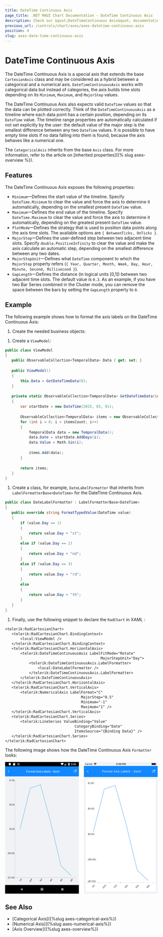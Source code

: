 ```yaml
---
title: DateTime Continuous Axis
page_title: .NET MAUI Chart Documentation - DateTime Continuous Axis
description: Check our &quot;DateTimeContinuous Axis&quot; documentation article for Telerik Chart for .NET MAUI control.
previous_url: /controls/chart/axes/axes-datetime-continuous-axis
position: 4
slug: axes-date-time-continuous-axis
---
```


# DateTime Continuous Axis

The DateTime Continuous Axis is a special axis that extends the base `CartesianAxis` class and may be considered as a hybrid between a categorical and a numerical axis. `DateTimeContinuousAxis` works with categorical data but instead of categories, the axis builds time slots depending on its `Minimum`, `Maximum`, and `MajorStep` values.

The DateTime Continuous Axis also expects valid `DateTime` values so that the data can be plotted correctly. Think of the `DateTimeContinuousAxis` as a timeline where each data point has a certain position, depending on its `DateTime` value. The timeline range properties are automatically calculated if not set explicitly by the user: the default value of the major step is the smallest difference between any two `DateTime` values. It is possible to have empty time slots if no data falling into them is found, because the axis behaves like a numerical one.

The `CategoricalAxis` inherits from the base `Axis` class. For more information, refer to the article on [inherited properties]({% slug axes-overview %}).

## Features

The DateTime Continuous Axis exposes the following properties:

- `Minimum`&mdash;Defines the start value of the timeline. Specify `DateTime.Minimum` to clear the value and force the axis to determine it automatically, depending on the smallest present `DateTime` value.
- `Maximum`&mdash;Defines the end value of the timeline. Specify `DateTime.Maximum` to clear the value and force the axis to determine it automatically, depending on the greatest present `DateTime` value.
- `PlotMode`&mdash;Defines the strategy that is used to position data points along the axis time slots. The available options are `{ BetweenTicks, OnTicks }`.
- `MajorStep`&mdash;Defines the user-defined step between two adjacent time slots. Specify `double.PositiveInfinity` to clear the value and make the axis calculate an automatic step, depending on the smallest difference between any two dates.
- `MajorStepUnit`&mdash;Defines what `DateTime` component to which the `MajorStep` property refers (`{ Year, Quarter, Month, Week, Day, Hour, Minute, Second, Millisecond }`).
- `GapLength`&mdash;Defines the distance (in logical units [0,1]) between two adjacent time slots. The default value is `0.3`. As an example, if you have two Bar Series combined in the Cluster mode, you can remove the space between the bars by setting the `GapLength` property to `0`.

## Example

The following example shows how to format the axis labels on the DateTime Continuous Axis:

1. Create the needed business objects:

 <snippet id='temporal-data-model' />

1. Create a `ViewModel`:

 ```C#
public class ViewModel
{
    public ObservableCollection<TemporalData> Data { get; set; }

    public ViewModel()
    {
        this.Data = GetDateTimeData(6);
    }

    private static ObservableCollection<TemporalData> GetDateTimeData(int itemsCount)
    {
        var startDate = new DateTime(2015, 03, 01);

        ObservableCollection<TemporalData> items = new ObservableCollection<TemporalData>();
        for (int i = 0; i < itemsCount; i++)
        {
            TemporalData data = new TemporalData();
            data.Date = startDate.AddDays(i);
            data.Value = Math.Sin(i);

            items.Add(data);
        }

        return items;
    }
}
 ```

1. Create a class, for example, `DateLabelFormatter` that inherits from `LabelFormatterBase<DateTime>` for the DateTime Continuous Axis.

 ```C#
public class DateLabelFormatter : LabelFormatterBase<DateTime>
{
    public override string FormatTypedValue(DateTime value)
    {
        if (value.Day == 1)
        {
            return value.Day + "st";
        }
        else if (value.Day == 2)
        {
            return value.Day + "nd";
        }
        else if (value.Day == 3)
        {
            return value.Day + "rd";
        }
        else
        {
            return value.Day + "th";
        }
    }
}
 ```

1. Finally, use the following snippet to declare the `RadChart` in XAML :

 ```XAML
<telerik:RadCartesianChart>
	<telerik:RadCartesianChart.BindingContext>
	    <local:ViewModel />
	</telerik:RadCartesianChart.BindingContext>
	<telerik:RadCartesianChart.HorizontalAxis>
	    <telerik:DateTimeContinuousAxis LabelFitMode="Rotate"
	                                         MajorStepUnit="Day">
	        <telerik:DateTimeContinuousAxis.LabelFormatter>
	            <local:DateLabelFormatter />
	        </telerik:DateTimeContinuousAxis.LabelFormatter>
	    </telerik:DateTimeContinuousAxis>
	</telerik:RadCartesianChart.HorizontalAxis>
	<telerik:RadCartesianChart.VerticalAxis>
	    <telerik:NumericalAxis LabelFormat="C"
	                                MajorStep="0.5"
	                                Minimum="-1"
	                                Maximum="1" />
	</telerik:RadCartesianChart.VerticalAxis>
	<telerik:RadCartesianChart.Series>
	    <telerik:LineSeries ValueBinding="Value"
	                             CategoryBinding="Date"
	                             ItemsSource="{Binding Data}" />
	</telerik:RadCartesianChart.Series>
</telerik:RadCartesianChart>
 ```

The following image shows how the DateTime Continuous Axis `Formatter` looks:

![DateTimeContinuous Axis](images/chart-date-time-continuous-axis-example.png)

## See Also

- [Categorical Axis]({%slug axes-categorical-axis%})
- [Numerical Axis]({%slug axes-numerical-axis%})
- [Axis Overview]({%slug axes-overview%})
